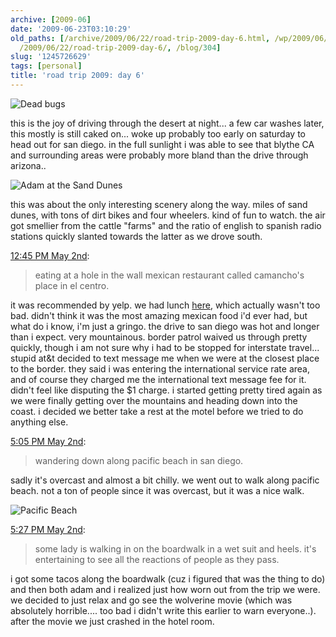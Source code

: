 ```yaml
---
archive: [2009-06]
date: '2009-06-23T03:10:29'
old_paths: [/archive/2009/06/22/road-trip-2009-day-6.html, /wp/2009/06/22/road-trip-2009-day-6/,
  /2009/06/22/road-trip-2009-day-6/, /blog/304]
slug: '1245726629'
tags: [personal]
title: 'road trip 2009: day 6'
---
```


![Dead bugs][1]

this is the joy of driving through the desert at night... a few car washes
later, this mostly is still caked on... woke up probably too early on
saturday to head out for san diego. in the full sunlight i was able to see
that blythe CA and surrounding areas were probably more bland than the
drive through arizona..

![Adam at the Sand Dunes][2]

this was about the only interesting scenery along the way. miles of sand
dunes, with tons of dirt bikes and four wheelers. kind of fun to watch.
the air got smellier from the cattle "farms" and the ratio of english to
spanish radio stations quickly slanted towards the latter as we drove
south.

[12:45 PM May 2nd][3]: 

> eating at a hole in the wall mexican restaurant called camancho's place
> in el centro.

it was recommended by yelp. we had lunch [here][4], which actually wasn't
too bad. didn't think it was the most amazing mexican food i'd ever had,
but what do i know, i'm just a gringo. the drive to san diego was hot and
longer than i expect. very mountainous. border patrol waived us through
pretty quickly, though i am not sure why i had to be stopped for
interstate travel... stupid at&t decided to text message me when we were
at the closest place to the border. they said i was entering the
international service rate area, and of course they charged me the
international text message fee for it. didn't feel like disputing the $1
charge. i started getting pretty tired again as we were finally getting
over the mountains and heading down into the coast. i decided we better
take a rest at the motel before we tried to do anything else.

[5:05 PM May 2nd][5]:

> wandering down along pacific beach in san diego.

sadly it's overcast and almost a bit chilly. we went out to walk along
pacific beach. not a ton of people since it was overcast, but it was
a nice walk.

![Pacific Beach][6]

[5:27 PM May 2nd][7]:

> some lady is walking in on the boardwalk in a wet suit and heels. it's
> entertaining to see all the reactions of people as they pass.

i got some tacos along the boardwalk (cuz i figured that was the thing to
do) and then both adam and i realized just how worn out from the trip we
were. we decided to just relax and go see the wolverine movie (which was
absolutely horrible.... too bad i didn't write this earlier to warn
everyone..). after the movie we just crashed in the hotel room.

[1]: 1.jpg
[2]: 2.jpg
[3]: http://twitter.com/bismark/status/1680470455
[4]: http://www.yelp.com/biz/camachos-place-el-centro
[5]: http://twitter.com/bismark/status/1682294444
[6]: 3.jpg
[7]: http://twitter.com/bismark/status/1682449752


